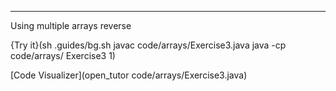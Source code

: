 ---

Using multiple arrays reverse

{Try it}(sh .guides/bg.sh javac code/arrays/Exercise3.java java -cp code/arrays/ Exercise3 1)

[Code Visualizer](open_tutor code/arrays/Exercise3.java)
